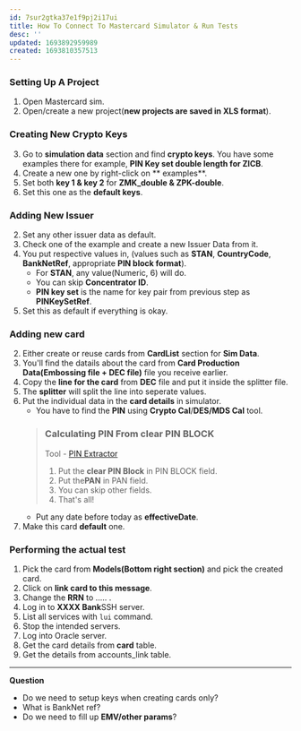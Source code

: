 ```yaml
---
id: 7sur2gtka37e1f9pj2i17ui
title: How To Connect To Mastercard Simulator & Run Tests
desc: ''
updated: 1693892959989
created: 1693810357513
---
```

### Setting Up A Project
1. Open Mastercard sim.
2. Open/create a new project(**new projects are saved in XLS format**).


### Creating New Crypto Keys
3. Go to **simulation data** section and find **crypto keys**.  You have some examples there for example, **PIN Key set double length for ZICB**.
4. Create a new one by right-click on ** examples**.
5. Set both **key 1 & key 2** for **ZMK_double & ZPK-double**.
6. Set this one as the **default keys**.

### Adding New Issuer
2. Set any other issuer data as default.
2. Check one of the example and create a new Issuer Data from it.
3. You put respective values in, (values such as **STAN**, **CountryCode**, **BankNetRef**, appropriate **PIN block format**).
    * For **STAN**, any value(Numeric, 6) will do.
    * You can skip **Concentrator ID**.
    * **PIN key set** is the name for key pair from previous step as **PINKeySetRef**.
4. Set this as default if everything is okay.

### Adding new card
2. Either create or reuse cards from **CardList** section for **Sim Data**.
3. You'll find the datails about the card from **Card Production Data(Embossing file + DEC file)** file you receive earlier.
4. Copy the **line for the card** from **DEC** file and put it inside the splitter file.
5. The **splitter** will split the line into seperate values.
6. Put the individual data in the **card details** in simulator.
    * You have to find the **PIN** using **Crypto Cal**/**DES/MDS Cal** tool.
    > ### Calculating PIN From clear PIN BLOCK
    > Tool - [PIN Extractor](https://paymentcardtools.com/pin-extract/pin-from-pinblock)
    > 1. Put the **clear PIN Block** in PIN BLOCK field.
    > 2. Put the**PAN** in PAN field.
    > 3. You can skip other fields.
    > 4. That's all!
    * Put any date before today as **effectiveDate**.
4. Make this card **default** one.

### Performing the actual test
1. Pick the card from **Models(Bottom right section)** and pick the created card.
2. Click on **link card to this message**.
3. Change the **RRN** to ..... .
4. Log in to **XXXX Bank**SSH server.
5. List all services with `lui` command.
6. Stop the intended servers.
7. Log into Oracle server.
8. Get the card details from **card** table.
9. Get the details from accounts_link table.






---
**Question**
* Do we need to setup keys when creating cards only?
* What is BankNet ref?
* Do we need to fill up **EMV/other params**?


